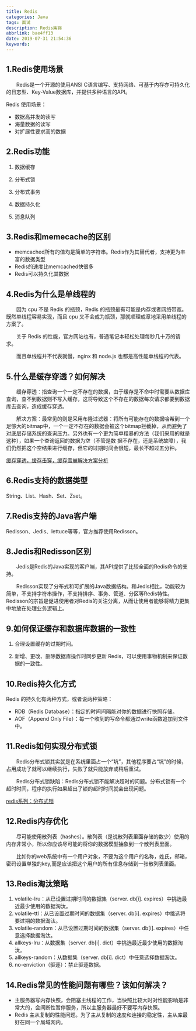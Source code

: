 ```yaml
---
title: Redis
categories: Java
tags: 面试
description: Redis集锦
abbrlink: bae4ff13
date: 2019-07-31 21:54:36
keywords:
---
```


## 1.Redis使用场景

　　Redis是一个开源的使用ANSI C语言编写、支持网络、可基于内存亦可持久化的日志型、Key-Value数据库，并提供多种语言的API。

Redis 使用场景：

- 数据高并发的读写
- 海量数据的读写
- 对扩展性要求高的数据

## 2.Redis功能

1. 数据缓存

2. 分布式锁
3. 分布式事务
4. 数据持久化
5. 消息队列

## 3.Redis和memecache的区别

- memcached所有的值均是简单的字符串。Redis作为其替代者，支持更为丰富的数据类型
- Redis的速度比memcached快很多
- Redis可以持久化其数据

## 4.Redis为什么是单线程的

　　因为 cpu 不是 Redis 的瓶颈，Redis 的瓶颈最有可能是内存或者网络带宽。既然单线程容易实现，而且 cpu 又不会成为瓶颈，那就顺理成章地采用单线程的方案了。

　　关于 Redis 的性能，官方网站也有，普通笔记本轻松处理每秒几十万的请求。

　　而且单线程并不代表就慢，nginx 和 node.js 也都是高性能单线程的代表。

## 5.什么是缓存穿透？如何解决

　　缓存穿透：指查询一个一定不存在的数据，由于缓存是不命中时需要从数据库查询，查不到数据则不写入缓存，这将导致这个不存在的数据每次请求都要到数据库去查询，造成缓存穿透。

　　解决方案：最常见的则是采用布隆过滤器：将所有可能存在的数据哈希到一个足够大的bitmap中，一个一定不存在的数据会被这个bitmap拦截掉，从而避免了对底层存储系统的查询压力。另外也有一个更为简单粗暴的方法（我们采用的就是这种），如果一个查询返回的数据为空（不管是数 据不存在，还是系统故障），我们仍然把这个空结果进行缓存，但它的过期时间会很短，最长不超过五分钟。

[缓存穿透，缓存击穿，缓存雪崩解决方案分析](https://blog.csdn.net/zeb_perfect/article/details/54135506)

## 6.Redis支持的数据类型

String、List、Hash、Set、Zset。

## 7.Redis支持的Java客户端

Redisson、Jedis、lettuce等等，官方推荐使用Redisson。

## 8.Jedis和Redisson区别

　　Jedis是Redis的Java实现的客户端，其API提供了比较全面的Redis命令的支持。

　　Redisson实现了分布式和可扩展的Java数据结构。和Jedis相比，功能较为简单，不支持字符串操作，不支持排序、事务、管道、分区等Redis特性。Redisson的宗旨是促进使用者对Redis的关注分离，从而让使用者能够将精力更集中地放在处理业务逻辑上。

## 9.如何保证缓存和数据库数据的一致性

1. 合理设置缓存的过期时间。

2. 新增、更改、删除数据库操作时同步更新 Redis，可以使用事物机制来保证数据的一致性。

## 10.Redis持久化方式

Redis 的持久化有两种方式，或者说两种策略：

- RDB（Redis Database）：指定的时间间隔能对你的数据进行快照存储。
- AOF（Append Only File）：每一个收到的写命令都通过write函数追加到文件中。

## 11.Redis如何实现分布式锁

　　Redis分布式锁其实就是在系统里面占一个“坑”，其他程序要占“坑”的时候，占用成功了就可以继续执行，失败了就只能放弃或稍后重试。

　　Redis分布式锁缺陷：Redis分布式锁不能解决超时的问题。分布式锁有一个超时时间，程序的执行如果超出了锁的超时时间就会出现问题。

[redis系列：分布式锁](https://juejin.im/post/5b737b9b518825613d3894f4)

## 12.Redis内存优化

　　尽可能使用散列表（hashes）。散列表（是说散列表里面存储的数少）使用的内存非常小，所以你应该尽可能的将你的数据模型抽象到一个散列表里面。

　　比如你的web系统中有一个用户对象，不要为这个用户的名称，姓氏，邮箱，密码设置单独的key,而是应该把这个用户的所有信息存储到一张散列表里面。

## 13.Redis淘汰策略

1. volatile-lru：从已设置过期时间的数据集（server. db[i]. expires）中挑选最近最少使用的数据淘汰。
2. volatile-ttl：从已设置过期时间的数据集（server. db[i]. expires）中挑选将要过期的数据淘汰。
3. volatile-random：从已设置过期时间的数据集（server. db[i]. expires）中任意选择数据淘汰。
4. allkeys-lru：从数据集（server. db[i]. dict）中挑选最近最少使用的数据淘汰。
5. allkeys-random：从数据集（server. db[i]. dict）中任意选择数据淘汰。
6. no-enviction（驱逐）：禁止驱逐数据。

## 14.Redis常见的性能问题有哪些？该如何解决？

- 主服务器写内存快照，会阻塞主线程的工作，当快照比较大时对性能影响是非常大的，会间断性暂停服务，所以主服务器最好不要写内存快照。
- Redis 主从复制的性能问题。为了主从复制的速度和连接的稳定性，主从库最好在同一个局域网内。

